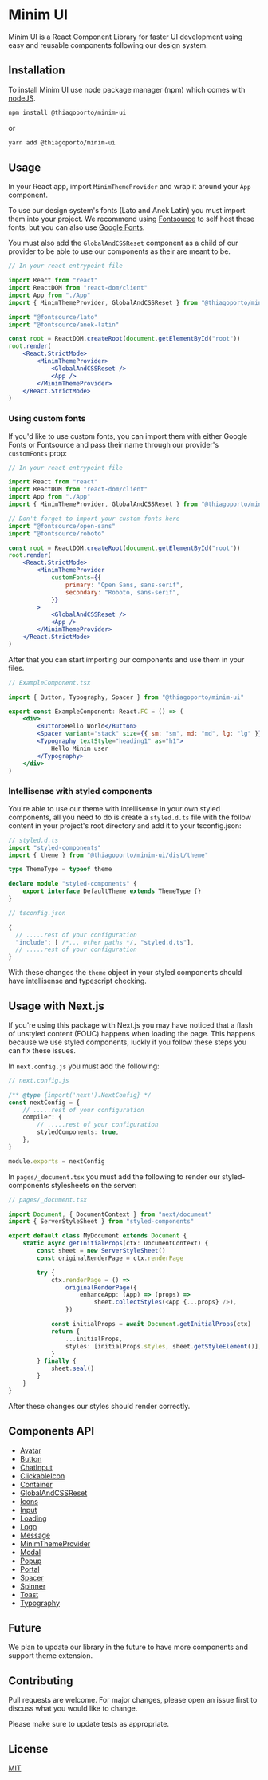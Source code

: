 # Minim UI

Minim UI is a React Component Library for faster UI development using easy and reusable components following our design system.

## Installation

To install Minim UI use node package manager (npm) which comes with [nodeJS](https://nodejs.org/en/download/).

```bash
npm install @thiagoporto/minim-ui
```

or

```bash
yarn add @thiagoporto/minim-ui
```

## Usage

In your React app, import `MinimThemeProvider` and wrap it around your `App` component.

To use our design system's fonts (Lato and Anek Latin) you must import them into your project. We recommend using [Fontsource](https://fontsource.org/) to self host these fonts, but you can also use [Google Fonts](https://fonts.google.com/).

You must also add the `GlobalAndCSSReset` component as a child of our provider to be able to use our components as their are meant to be.

```jsx
// In your react entrypoint file

import React from "react"
import ReactDOM from "react-dom/client"
import App from "./App"
import { MinimThemeProvider, GlobalAndCSSReset } from "@thiagoporto/minim-ui"

import "@fontsource/lato"
import "@fontsource/anek-latin"

const root = ReactDOM.createRoot(document.getElementById("root"))
root.render(
	<React.StrictMode>
		<MinimThemeProvider>
			<GlobalAndCSSReset />
			<App />
		</MinimThemeProvider>
	</React.StrictMode>
)
```

### Using custom fonts

If you'd like to use custom fonts, you can import them with either Google Fonts or Fontsource and pass their name through our provider's `customFonts` prop:

```jsx
// In your react entrypoint file

import React from "react"
import ReactDOM from "react-dom/client"
import App from "./App"
import { MinimThemeProvider, GlobalAndCSSReset } from "@thiagoporto/minim-ui"

// Don't forget to import your custom fonts here
import "@fontsource/open-sans"
import "@fontsource/roboto"

const root = ReactDOM.createRoot(document.getElementById("root"))
root.render(
	<React.StrictMode>
		<MinimThemeProvider
			customFonts={{
				primary: "Open Sans, sans-serif",
				secondary: "Roboto, sans-serif",
			}}
		>
			<GlobalAndCSSReset />
			<App />
		</MinimThemeProvider>
	</React.StrictMode>
)
```

After that you can start importing our components and use them in your files.

```jsx
// ExampleComponent.tsx

import { Button, Typography, Spacer } from "@thiagoporto/minim-ui"

export const ExampleComponent: React.FC = () => (
	<div>
		<Button>Hello World</Button>
		<Spacer variant="stack" size={{ sm: "sm", md: "md", lg: "lg" }} />
		<Typography textStyle="heading1" as="h1">
			Hello Minim user
		</Typography>
	</div>
)
```

### Intellisense with styled components

You're able to use our theme with intellisense in your own styled components, all you need to do is create a `styled.d.ts` file with the follow content in your project's root directory and add it to your tsconfig.json:

```typescript
// styled.d.ts
import "styled-components"
import { theme } from "@thiagoporto/minim-ui/dist/theme"

type ThemeType = typeof theme

declare module "styled-components" {
	export interface DefaultTheme extends ThemeType {}
}
```

```js
// tsconfig.json

{
  // .....rest of your configuration
  "include": [ /*... other paths */, "styled.d.ts"],
  // .....rest of your configuration
}
```

With these changes the `theme` object in your styled components should have intellisense and typescript checking.

## Usage with Next.js

If you're using this package with Next.js you may have noticed that a flash of unstyled content (FOUC) happens when loading the page. This happens because we use styled components, luckly if you follow these steps you can fix these issues.

In `next.config.js` you must add the following:

```typescript
// next.config.js

/** @type {import('next').NextConfig} */
const nextConfig = {
	// .....rest of your configuration
	compiler: {
		// .....rest of your configuration
		styledComponents: true,
	},
}

module.exports = nextConfig
```

In `pages/_document.tsx` you must add the following to render our styled-components stylesheets on the server:

```typescript
// pages/_document.tsx

import Document, { DocumentContext } from "next/document"
import { ServerStyleSheet } from "styled-components"

export default class MyDocument extends Document {
	static async getInitialProps(ctx: DocumentContext) {
		const sheet = new ServerStyleSheet()
		const originalRenderPage = ctx.renderPage

		try {
			ctx.renderPage = () =>
				originalRenderPage({
					enhanceApp: (App) => (props) =>
						sheet.collectStyles(<App {...props} />),
				})

			const initialProps = await Document.getInitialProps(ctx)
			return {
				...initialProps,
				styles: [initialProps.styles, sheet.getStyleElement()],
			}
		} finally {
			sheet.seal()
		}
	}
}
```

After these changes our styles should render correctly.

## Components API

- [Avatar](docs/Avatar.md)
- [Button](docs/Button.md)
- [ChatInput](docs/ChatInput.md)
- [ClickableIcon](docs/ClickableIcon.md)
- [Container](docs/Container.md)
- [GlobalAndCSSReset](docs/GlobalAndCSSReset.md)
- [Icons](docs/Icons.md)
- [Input](docs/Input.md)
- [Loading](docs/Loading.md)
- [Logo](docs/Logo.md)
- [Message](docs/Message.md)
- [MinimThemeProvider](docs/MinimThemeProvider.md)
- [Modal](docs/Modal.md)
- [Popup](docs/Popup.md)
- [Portal](docs/Portal.md)
- [Spacer](docs/Spacer.md)
- [Spinner](docs/Spinner.md)
- [Toast](docs/Toast.md)
- [Typography](docs/Typography.md)

## Future

We plan to update our library in the future to have more components and support theme extension.

## Contributing

Pull requests are welcome. For major changes, please open an issue first to discuss what you would like to change.

Please make sure to update tests as appropriate.

## License

[MIT](https://choosealicense.com/licenses/mit/)
